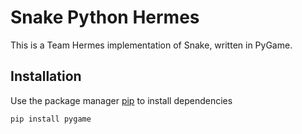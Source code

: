# Snake Python Hermes

This is a Team Hermes implementation of Snake, written in PyGame.

## Installation

Use the package manager [pip](https://pip.pypa.io/en/stable/) to install dependencies

```bash
pip install pygame
```